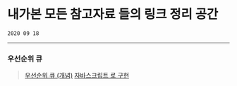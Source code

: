 # 내가본 모든 참고자료 들의 링크 정리 공간

    2020 09 18

---

### 우선순위 큐
   >[우선순위 큐 (개념)](https://m.blog.naver.com/PostView.nhn?blogId=kibum1223&logNo=220454554503&proxyReferer=https:%2F%2Fwww.google.com%2F)
   >[자바스크립트 로 구현](https://velog.io/@cada/%EC%9E%90%EB%B0%94%EC%8A%A4%ED%81%AC%EB%A6%BD%ED%8A%B8%EB%A1%9C-%EC%9A%B0%EC%84%A0%EC%88%9C%EC%9C%84-%ED%81%90-%EA%B5%AC%ED%98%84%ED%95%98%EA%B8%B0)
